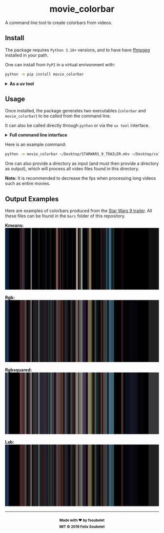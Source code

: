 <h1 align="center">
  <b>movie_colorbar</b>
</h1>

A command line tool to create colorbars from videos.

## Install

The package requires `Python 3.10+` versions, and to have have [ffmpgeg][ffmpeg] installed in your path.

One can install from `PyPI` in a virtual enrivonment with:

```bash
python -m pip install movie_colorbar
```

<details> <summary><b>As a uv tool</b></summary>

The package also supports being installed as a tool with [uv][uv]:

```bash
uv tool install movie_colorbar
```

</details>

## Usage

Once installed, the package generates two executables (`colorbar` and `movie_colorbar`) to be called from the command line.

It can also be called directly through `python` or via the `uv tool` interface.

<details> <summary><b>Full command line interface</b></summary>

Detailed usage goes as follows:

```bash
 Usage: python -m movie_colorbar [OPTIONS] INPUT OUTPUT                                                                              
                                                                                                                                     
 Command line tool to create colorbars from videos.                                                                                  
 From the input video individual frames are extracted with ffmpeg and written to disk in a directory placed next to the final output 
 and named after the video. Each frame is reduced to a single color according to the chosen method. Finally a colorbar is created    
 from these determined colors, and written to disk as an image file at the provided output location. By default the extracted frames 
 are removed after processing, but they can be kept if desired (see the 'cleanup' option).                                           
 Should the input be a directory, then every video file contained within will be processed, provided it is supported by ffmpeg. In   
 this case the output should also be a directory, in which one colorbar will be created for each video file.                         
                                                                                                                                     
╭─ Arguments ───────────────────────────────────────────────────────────────────────────────────────────────────────────────────────╮
│ *    input       PATH  Path to the input video file or directory. [required]                                                      │
│ *    output      PATH  Path to the output colorbar image or directory. [required]                                                 │
╰───────────────────────────────────────────────────────────────────────────────────────────────────────────────────────────────────╯
╭─ Options ─────────────────────────────────────────────────────────────────────────────────────────────────────────────────────────╮
│ --method                                [common|hsv|hue|kmeans|lab|quantized|resize  Method used to calculate the color for each  │
│                                         |rgb|rgbsquared|xyz]                         frame.                                       │
│                                                                                      [default: rgb]                               │
│ --fps                                   INTEGER RANGE [x>=0]                         Number of frames to extract per second of    │
│                                                                                      video footage.                               │
│                                                                                      [default: 10]                                │
│ --cleanup               --no-cleanup                                                 Whether to remove the extracted frames after │
│                                                                                      processing.                                  │
│                                                                                      [default: cleanup]                           │
│ --log-level                             [trace|debug|info|warning|error|critical]    The base console logging level.              │
│                                                                                      [default: info]                              │
│ --install-completion                                                                 Install completion for the current shell.    │
│ --show-completion                                                                    Show completion for the current shell, to    │
│                                                                                      copy it or customize the installation.       │
│ --help                                                                               Show this message and exit.                  │
╰───────────────────────────────────────────────────────────────────────────────────────────────────────────────────────────────────╯
```

</details>

Here is an example command:

```bash
python -m movie_colorbar ~/Desktop/STARWARS_9_TRAILER.mkv ~/Desktop/colorbar.png --method rgbsquared --fps 25
```

One can also provide a directory as input (and must then provide a directory as output), which will process all video files found in this directory.

**Note:** It is recommended to decrease the fps when processing long videos such as entire movies.

## Output Examples

Here are examples of colorbars produced from the [Star Wars 9 trailer](https://www.youtube.com/watch?v=P94M4jlrytQ).
All these files can be found in the `bars` folder of this repository.

</details>

**Kmeans:**
![Example_sw9_trailer_kmeans](bars/sw9_trailer/SW9_trailer_kmeans.png)

**Rgb:**
![Example_sw9_trailer_rgb](bars/sw9_trailer/SW9_trailer_rgb.png)

**Rgbsquared:**
![Example_sw9_trailer_rgbsquared](bars/sw9_trailer/SW9_trailer_rgbsquared.png)

**Lab:**
![Example_sw9_trailer_lab](bars/sw9_trailer/SW9_trailer_lab.png)

---

<div align="center">
  <sub><strong>Made with ♥︎ by fsoubelet</strong></sub>
  <br>
  <sub><strong>MIT &copy 2019 Felix Soubelet</strong></sub>
</div>

[ffmpeg]: https://ffmpeg.org/
[uv]: https://docs.astral.sh/uv/guides/tools/